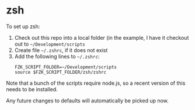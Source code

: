 zsh
===

To set up zsh:

1. Check out this repo into a local folder (in the example, I have it checkout out to `~/Development/scripts`
2. Create file `~/.zshrc`, if it does not exist
3. Add the following lines to `~/.zshrc`:
   ```
   FZK_SCRIPT_FOLDER=~/Development/scripts
   source $FZK_SCRIPT_FOLDER/zsh/zshrc
   ```

Note that a bunch of the scripts require node.js, so a recent version of this needs to be installed.

Any future changes to defaults will automatically be picked up now.
